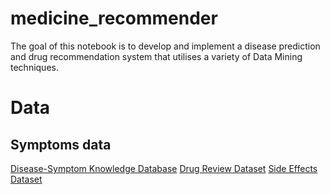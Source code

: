 # medicine_recommender

The goal of this notebook is to develop and implement a disease prediction and drug recommendation system that utilises a variety of Data Mining techniques.

# Data

Symptoms data
-------------------
[Disease-Symptom Knowledge Database](https://people.dbmi.columbia.edu/~friedma/Projects/DiseaseSymptomKB/index.html)
[Drug Review Dataset](https://archive.ics.uci.edu/ml/datasets/Drug+Review+Dataset+%28Drugs.com%29)
[Side Effects Dataset](http://www.druglib.com/)



